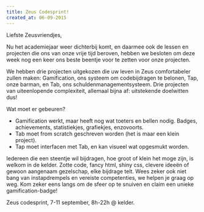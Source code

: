 ```yaml
---
title: Zeus Codesprint!
created_at: 06-09-2015
---
```


Liefste Zeusvriendjes,

Nu het academiejaar weer dichterbij komt, en daarmee ook de lessen en projecten die ons van onze vrije tijd beroven, hebben we besloten om deze week nog een keer ons beste beentje voor te zetten voor onze projecten.

We hebben drie projecten uitgekozen die uw leven in Zeus comfortabeler zullen maken: Gamification, ons systeem om codebijdragen te belonen, Tap, onze barman, en Tab, ons schuldenmanagementsysteem. Drie projecten van uiteenlopende complexiteit, allemaal bijna af: uitstekende doelwitten dus!

Wat moet er gebeuren?

- Gamification werkt, maar heeft nog wat toeters en bellen nodig. Badges, achievements, statistiekjes, grafiekjes, enzovoorts.
- Tab moet from scratch geschreven worden (het is maar een klein project).
- Tap moet interfacen met Tab, en kan visueel wat opgesmukt worden.

Iedereen die een steentje wil bijdragen, hoe groot of klein het moge zijn, is welkom in de kelder. Zotte code, fancy html, shiny css, clevere ideeën of gewoon aangenaam gezelschap, elke bijdrage telt. Wees zeker ook niet bang van instapdrempels en vereiste competenties, we helpen je graag op weg. Kom zeker eens langs om de sfeer op te snuiven en claim een unieke gamification-badge!

Zeus codesprint, 7-11 september, 8h-22h @ kelder.
